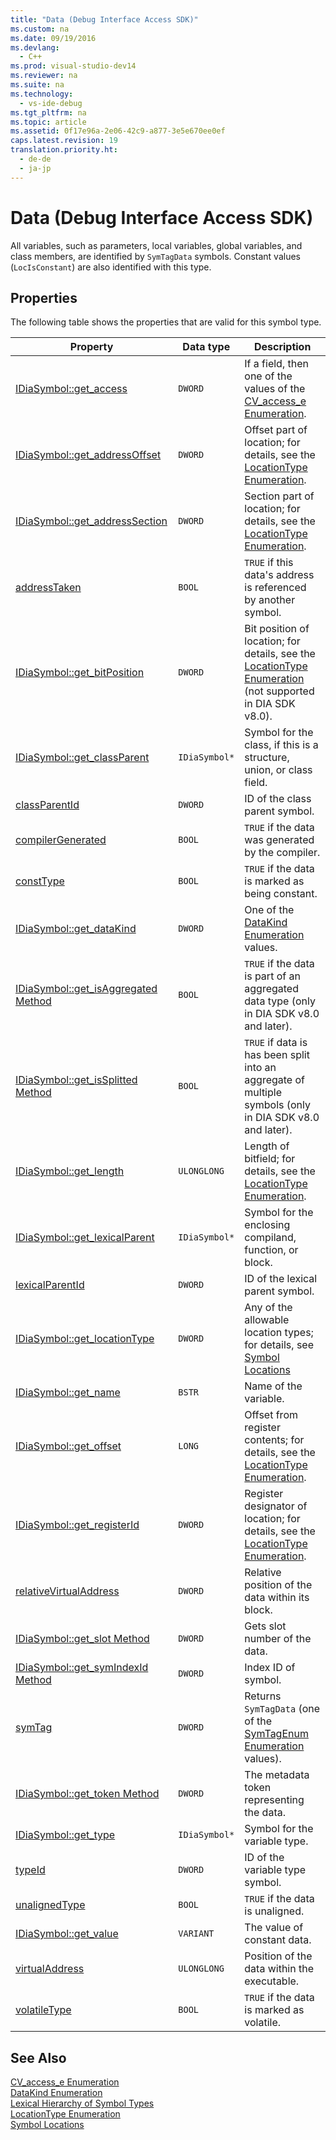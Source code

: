 ```yaml
---
title: "Data (Debug Interface Access SDK)"
ms.custom: na
ms.date: 09/19/2016
ms.devlang: 
  - C++
ms.prod: visual-studio-dev14
ms.reviewer: na
ms.suite: na
ms.technology: 
  - vs-ide-debug
ms.tgt_pltfrm: na
ms.topic: article
ms.assetid: 0f17e96a-2e06-42c9-a877-3e5e670ee0ef
caps.latest.revision: 19
translation.priority.ht: 
  - de-de
  - ja-jp
---
```

# Data (Debug Interface Access SDK)
All variables, such as parameters, local variables, global variables, and class members, are identified by `SymTagData` symbols. Constant values (`LocIsConstant`) are also identified with this type.  
  
## Properties  
 The following table shows the properties that are valid for this symbol type.  
  
|Property|Data type|Description|  
|--------------|---------------|-----------------|  
|[IDiaSymbol::get_access](../vs140/IDiaSymbol--get_access.md)|`DWORD`|If a field, then one of the values of the [CV_access_e Enumeration](../vs140/CV_access_e.md).|  
|[IDiaSymbol::get_addressOffset](../vs140/IDiaSymbol--get_addressOffset.md)|`DWORD`|Offset part of location; for details, see the [LocationType Enumeration](../vs140/LocationType.md).|  
|[IDiaSymbol::get_addressSection](../vs140/IDiaSymbol--get_addressSection.md)|`DWORD`|Section part of location; for details, see the [LocationType Enumeration](../vs140/LocationType.md).|  
|[addressTaken](../vs140/IDiaSymbol--get_addressTaken.md)|`BOOL`|`TRUE` if this data's address is referenced by another symbol.|  
|[IDiaSymbol::get_bitPosition](../vs140/IDiaSymbol--get_bitPosition.md)|`DWORD`|Bit position of location; for details, see the [LocationType Enumeration](../vs140/LocationType.md) (not supported in DIA SDK v8.0).|  
|[IDiaSymbol::get_classParent](../vs140/IDiaSymbol--get_classParent.md)|`IDiaSymbol*`|Symbol for the class, if this is a structure, union, or class field.|  
|[classParentId](../vs140/IDiaSymbol--get_classParentId.md)|`DWORD`|ID of the class parent symbol.|  
|[compilerGenerated](../vs140/IDiaSymbol--get_compilerGenerated.md)|`BOOL`|`TRUE` if the data was generated by the compiler.|  
|[constType](../vs140/IDiaSymbol--get_constType.md)|`BOOL`|`TRUE` if the data is marked as being constant.|  
|[IDiaSymbol::get_dataKind](../vs140/IDiaSymbol--get_dataKind.md)|`DWORD`|One of the [DataKind Enumeration](../vs140/DataKind.md) values.|  
|[IDiaSymbol::get_isAggregated Method](../vs140/IDiaSymbol--get_isAggregated.md)|`BOOL`|`TRUE` if the data is part of an aggregated data type (only in DIA SDK v8.0 and later).|  
|[IDiaSymbol::get_isSplitted Method](../vs140/IDiaSymbol--get_isSplitted.md)|`BOOL`|`TRUE` if data is has been split into an aggregate of multiple symbols (only in DIA SDK v8.0 and later).|  
|[IDiaSymbol::get_length](../vs140/IDiaSymbol--get_length.md)|`ULONGLONG`|Length of bitfield; for details, see the [LocationType Enumeration](../vs140/LocationType.md).|  
|[IDiaSymbol::get_lexicalParent](../vs140/IDiaSymbol--get_lexicalParent.md)|`IDiaSymbol*`|Symbol for the enclosing compiland, function, or block.|  
|[lexicalParentId](../vs140/IDiaSymbol--get_lexicalParentId.md)|`DWORD`|ID of the lexical parent symbol.|  
|[IDiaSymbol::get_locationType](../vs140/IDiaSymbol--get_locationType.md)|`DWORD`|Any of the allowable location types; for details, see [Symbol Locations](../vs140/Symbol-Locations.md)|  
|[IDiaSymbol::get_name](../vs140/IDiaSymbol--get_name.md)|`BSTR`|Name of the variable.|  
|[IDiaSymbol::get_offset](../vs140/IDiaSymbol--get_offset.md)|`LONG`|Offset from register contents; for details, see the [LocationType Enumeration](../vs140/LocationType.md).|  
|[IDiaSymbol::get_registerId](../vs140/IDiaSymbol--get_registerId.md)|`DWORD`|Register designator of location; for details, see the [LocationType Enumeration](../vs140/LocationType.md).|  
|[relativeVirtualAddress](../vs140/IDiaSymbol--get_relativeVirtualAddress.md)|`DWORD`|Relative position of the data within its block.|  
|[IDiaSymbol::get_slot Method](../vs140/IDiaSymbol--get_slot.md)|`DWORD`|Gets slot number of the data.|  
|[IDiaSymbol::get_symIndexId Method](../vs140/IDiaSymbol--get_symIndexId.md)|`DWORD`|Index ID of symbol.|  
|[symTag](../vs140/IDiaSymbol--get_symTag.md)|`DWORD`|Returns `SymTagData` (one of the [SymTagEnum Enumeration](../vs140/SymTagEnum.md) values).|  
|[IDiaSymbol::get_token Method](../vs140/IDiaSymbol--get_token.md)|`DWORD`|The metadata token representing the data.|  
|[IDiaSymbol::get_type](../vs140/IDiaSymbol--get_type.md)|`IDiaSymbol*`|Symbol for the variable type.|  
|[typeId](../vs140/IDiaSymbol--get_typeId.md)|`DWORD`|ID of the variable type symbol.|  
|[unalignedType](../vs140/IDiaSymbol--get_unalignedType.md)|`BOOL`|`TRUE` if the data is unaligned.|  
|[IDiaSymbol::get_value](../vs140/IDiaSymbol--get_value.md)|`VARIANT`|The value of constant data.|  
|[virtualAddress](../vs140/IDiaSymbol--get_virtualAddress.md)|`ULONGLONG`|Position of the data within the executable.|  
|[volatileType](../vs140/IDiaSymbol--get_volatileType.md)|`BOOL`|`TRUE` if the data is marked as volatile.|  
  
## See Also  
 [CV_access_e Enumeration](../vs140/CV_access_e.md)   
 [DataKind Enumeration](../vs140/DataKind.md)   
 [Lexical Hierarchy of Symbol Types](../vs140/Lexical-Hierarchy-of-Symbol-Types.md)   
 [LocationType Enumeration](../vs140/LocationType.md)   
 [Symbol Locations](../vs140/Symbol-Locations.md)